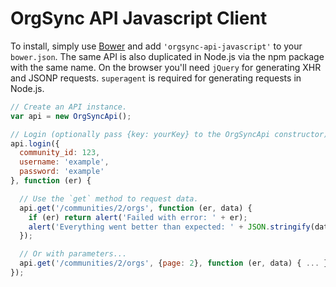 # OrgSync API Javascript Client

To install, simply use [Bower](https://github.com/twitter/bower) and add
`'orgsync-api-javascript'` to your `bower.json`. The same API is also duplicated
in Node.js via the npm package with the same name. On the browser you'll need
`jQuery` for generating XHR and JSONP requests. `superagent` is required for
generating requests in Node.js.

```js
// Create an API instance.
var api = new OrgSyncApi();

// Login (optionally pass {key: yourKey} to the OrgSyncApi constructor).
api.login({
  community_id: 123,
  username: 'example',
  password: 'example'
}, function (er) {

  // Use the `get` method to request data.
  api.get('/communities/2/orgs', function (er, data) {
    if (er) return alert('Failed with error: ' + er);
    alert('Everything went better than expected: ' + JSON.stringify(data));
  });

  // Or with parameters...
  api.get('/communities/2/orgs', {page: 2}, function (er, data) { ... });
});

```
